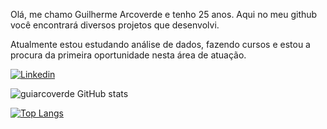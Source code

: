 Olá, me chamo Guilherme Arcoverde e tenho 25 anos. Aqui no meu github você encontrará diversos projetos que desenvolvi.

Atualmente estou estudando análise de dados, fazendo cursos e estou a procura da primeira oportunidade nesta área de atuação.

[![Linkedin](https://img.shields.io/badge/LinkedIn-0077B5?style=for-the-badge&logo=linkedin&logoColor=white)](https://www.linkedin.com/in/guilherme-arcoverde-652813142/)


![guiarcoverde GitHub stats](https://github-readme-stats.vercel.app/api?username=guiarcoverde&show_icons=true&theme=synthwave)


[![Top Langs](https://github-readme-stats.vercel.app/api/top-langs/?username=guiarcoverde&layout=compact&theme=synthwave)](https://github.com/guiarcoverde/github-readme-stats)
